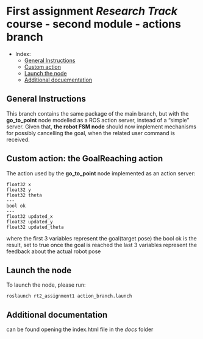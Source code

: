 # First assignment _Research Track_ course - second module - actions branch

- Index:
  - [General Instructions](#general-instructions)
  - [Custom action](#custom-action)
  - [Launch the node](#launch-the-node)
  - [Additional docuementation](#additional-documentation)
## General Instructions

This branch contains the same package of the main branch, but with the **go_to_point** node modelled as a ROS action server, instead of a “simple” server.
Given that, **the robot FSM node** should now implement mechanisms for possibly cancelling the goal, when the related user command is received.

## Custom action: the GoalReaching action

The action used by the **go_to_point** node implemented as an action server:
```
float32 x
float32 y
float32 theta
---
bool ok
---
float32 updated_x
float32 updated_y
float32 updated_theta
```
where the first 3 variables represent the goal(target pose)
      the bool ok is the result, set to true once the goal is reached
      the last 3 variables represent the feedback about the actual robot pose
      
## Launch the node 

To launch the node, please run:
```
roslaunch rt2_assignment1 action_branch.launch
```
## Additional documentation

can be found opening the index.html file in the *docs* folder
